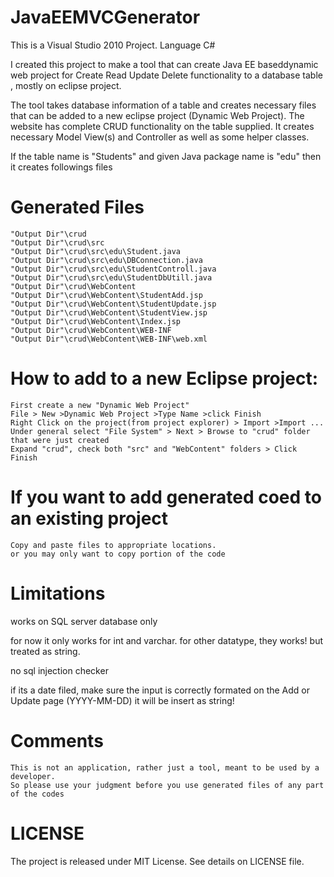 JavaEEMVCGenerator
======================

This is a Visual Studio 2010 Project. Language C#

I created this project to make a tool that can create Java EE baseddynamic web project for Create Read Update Delete functionality to a database table , mostly on eclipse project. 

The tool takes database information of a table and creates necessary files that can be added to a new eclipse project (Dynamic Web Project).
The website has complete CRUD functionality on the table supplied. It creates necessary Model View(s) and Controller as well as some helper classes.

If the table name is "Students" and given Java package name is "edu" then it creates followings files

Generated Files
==================
	"Output Dir"\crud
	"Output Dir"\crud\src
	"Output Dir"\crud\src\edu\Student.java
	"Output Dir"\crud\src\edu\DBConnection.java
	"Output Dir"\crud\src\edu\StudentControll.java
	"Output Dir"\crud\src\edu\StudentDbUtill.java
	"Output Dir"\crud\WebContent
	"Output Dir"\crud\WebContent\StudentAdd.jsp
	"Output Dir"\crud\WebContent\StudentUpdate.jsp
	"Output Dir"\crud\WebContent\StudentView.jsp
	"Output Dir"\crud\WebContent\Index.jsp
	"Output Dir"\crud\WebContent\WEB-INF
	"Output Dir"\crud\WebContent\WEB-INF\web.xml


How to add to a new Eclipse project:
====================================
	First create a new "Dynamic Web Project"
	File > New >Dynamic Web Project >Type Name >click Finish
	Right Click on the project(from project explorer) > Import >Import ...
	Under general select "File System" > Next > Browse to "crud" folder that were just created
	Expand "crud", check both "src" and "WebContent" folders > Click Finish
	
If you want to add generated coed to an existing project
=============================================================
	Copy and paste files to appropriate locations.
	or you may only want to copy portion of the code
	
Limitations
============
works on SQL server database only	

for now it only works for int and varchar. for other datatype, they works! but treated as string.

no sql injection checker

if its a date filed, make sure the input is correctly formated on the Add or Update page (YYYY-MM-DD) it will be insert as string!

Comments 
=========
	This is not an application, rather just a tool, meant to be used by a developer. 
	So please use your judgment before you use generated files of any part of the codes

	
LICENSE
=======
The project is released under MIT License. See details on LICENSE file.	
